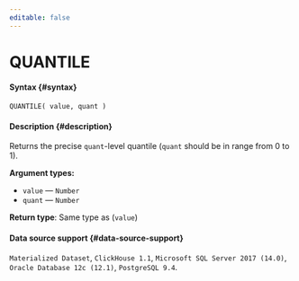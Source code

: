 ```yaml
---
editable: false
---
```


# QUANTILE



#### Syntax {#syntax}


```
QUANTILE( value, quant )
```

#### Description {#description}
Returns the precise `quant`-level quantile (`quant` should be in range from 0 to 1).

**Argument types:**
- `value` — `Number`
- `quant` — `Number`


**Return type**: Same type as (`value`)

#### Data source support {#data-source-support}

`Materialized Dataset`, `ClickHouse 1.1`, `Microsoft SQL Server 2017 (14.0)`, `Oracle Database 12c (12.1)`, `PostgreSQL 9.4`.
